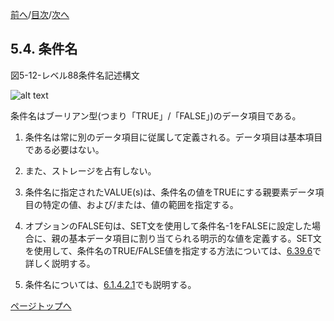 <!--navi start1-->
[前へ](5-3.md)/[目次](https://opensourcecobol.github.io/markdown/TOC.html)/[次へ](5-5.md)
<!--navi end1-->
## 5.4. 条件名

図5-12-レベル88条件名記述構文

![alt text](Image/5-12.png)

条件名はブーリアン型(つまり「TRUE」/「FALSE」)のデータ項目である。

1. 条件名は常に別のデータ項目に従属して定義される。データ項目は基本項目である必要はない。

2. また、ストレージを占有しない。

3. 条件名に指定されたVALUE(s)は、条件名の値をTRUEにする親要素データ項目の特定の値、および/または、値の範囲を指定する。

4. オプションのFALSE句は、SET文を使用して条件名-1をFALSEに設定した場合に、親の基本データ項目に割り当てられる明示的な値を定義する。SET文を使用して、条件名のTRUE/FALSE値を指定する方法については、[6.39.6](6-39-6.md)で詳しく説明する。

5. 条件名については、[6.1.4.2.1](6-1-4-2.md#61421-条件名レベル88項目)でも説明する。

<!--navi start2-->

[ページトップへ](5-4.md)
<!--navi end2-->

